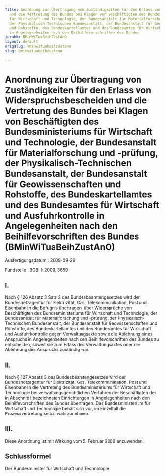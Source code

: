 ```yaml
---
Title: Anordnung zur Übertragung von Zuständigkeiten für den Erlass von Widerspruchsbescheiden
  und die Vertretung des Bundes bei Klagen von Beschäftigten des Bundesministeriums
  für Wirtschaft und Technologie, der Bundesanstalt für Materialforschung und -prüfung,
  der Physikalisch-Technischen Bundesanstalt, der Bundesanstalt für Geowissenschaften
  und Rohstoffe, des Bundeskartellamtes und des Bundesamtes für Wirtschaft und Ausfuhrkontrolle
  in Angelegenheiten nach den Beihilfevorschriften des Bundes
jurabk: BMinWiTuaBeihZustAnO
layout: default
origslug: bminwituabeihzustano
slug: bminwituabeihzustano

---
```


# Anordnung zur Übertragung von Zuständigkeiten für den Erlass von Widerspruchsbescheiden und die Vertretung des Bundes bei Klagen von Beschäftigten des Bundesministeriums für Wirtschaft und Technologie, der Bundesanstalt für Materialforschung und -prüfung, der Physikalisch-Technischen Bundesanstalt, der Bundesanstalt für Geowissenschaften und Rohstoffe, des Bundeskartellamtes und des Bundesamtes für Wirtschaft und Ausfuhrkontrolle in Angelegenheiten nach den Beihilfevorschriften des Bundes (BMinWiTuaBeihZustAnO)

Ausfertigungsdatum
:   2009-09-29

Fundstelle
:   BGBl I: 2009, 3659

## I.

Nach § 126 Absatz 3 Satz 2 des Bundesbeamtengesetzes wird der
Bundesnetzagentur für Elektrizität, Gas, Telekommunikation, Post und
Eisenbahnen die Befugnis übertragen, über Widersprüche von
Beschäftigten des Bundesministeriums für Wirtschaft und Technologie,
der Bundesanstalt für Materialforschung und -prüfung, der
Physikalisch-Technischen Bundesanstalt, der Bundesanstalt für
Geowissenschaften und Rohstoffe, des Bundeskartellamtes und des
Bundesamtes für Wirtschaft und Ausfuhrkontrolle gegen Verwaltungsakte
sowie die Ablehnung eines Anspruchs in Angelegenheiten nach den
Beihilfevorschriften des Bundes zu entscheiden, soweit sie zum Erlass
des Verwaltungsaktes oder die Ablehnung des Anspruchs zuständig war.

## II.

Nach § 127 Absatz 3 des Bundesbeamtengesetzes wird der
Bundesnetzagentur für Elektrizität, Gas, Telekommunikation, Post und
Eisenbahnen die Vertretung des Bundesministeriums für Wirtschaft und
Technologie bei verwaltungsgerichtlichen Verfahren der Beschäftigten
der in Abschnitt I bezeichneten Einrichtungen in Angelegenheiten nach
den Beihilfevorschriften des Bundes übertragen. Das Bundesministerium
für Wirtschaft und Technologie behält sich vor, im Einzelfall die
Prozessvertretung selbst wahrzunehmen.

## III.

Diese Anordnung ist mit Wirkung vom 5. Februar 2009 anzuwenden.

## Schlussformel

Der Bundesminister für Wirtschaft und Technologie

